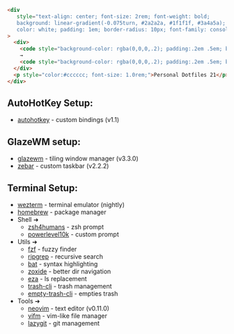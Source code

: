 ```html
<div 
   style="text-align: center; font-size: 2rem; font-weight: bold; 
   background: linear-gradient(-0.075turn, #2a2a2a, #1f1f1f, #3a4a5a); 
   color: white; padding: 1em; border-radius: 10px; font-family: consolas"
>
  <div>
    <code style="background-color: rgba(0,0,0,.2); padding:.2em .5em; border-radius:.25em;">.dotfiles</code>
    → 
    <code style="background-color: rgba(0,0,0,.2); padding:.2em .5em; border-radius:.25em;">~/config</code>
  </div>
  <p style="color:#cccccc; font-size: 1.0rem;">Personal Dotfiles 21</p>
</div>
```

## AutoHotKey Setup:
- [autohotkey](https://github.com/AutoHotkey/AutoHotkey) - custom bindings (v1.1)

## GlazeWM setup:
- [glazewm](https://github.com/glzr-io/glazewm) - tiling window manager (v3.3.0)
- [zebar](https://github.com/glzr-io/zebar) - custom taskbar (v2.2.2)

## Terminal Setup: 
- [wezterm](https://github.com/wez/wezterm) - terminal emulator (nightly)
- [homebrew](https://github.com/Homebrew/brew) - package manager
- Shell ➜
   - [zsh4humans](https://github.com/romkatv/zsh4humans) - zsh prompt
   - [powerlevel10k](https://github.com/romkatv/powerlevel10k) - custom prompt
- Utils ➜
   - [fzf](https://github.com/junegunn/fzf) - fuzzy finder
   - [ripgrep](https://github.com/BurntSushi/ripgrep) - recursive search 
   - [bat](https://github.com/sharkdp/bat) - syntax highlighting
   - [zoxide](https://github.com/ajeetdsouza/zoxide) - better dir navigation
   - [eza](https://github.com/eza-community/eza) - ls replacement
   - [trash-cli](https://github.com/sindresorhus/trash-cli) - trash management
   - [empty-trash-cli](https://github.com/sindresorhus/empty-trash-cli) - empties trash
- Tools ➜
   - [neovim](https://github.com/neovim/neovim) - text editor (v0.11.0)
   - [vifm](https://github.com/vifm/vifm) - vim-like file manager
   - [lazygit](https://github.com/jesseduffield/lazygit) - git management
